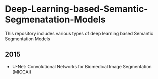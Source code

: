 # Deep-Learning-based-Semantic-Segmenatation-Models
This repository includes various types of deep learning based Semantic Segmentation Models

## 2015
* U-Net: Convolutional Networks for Biomedical Image Segmentation (MICCAI)

